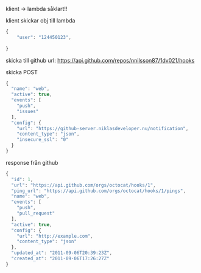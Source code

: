 klient -> lambda såklart!!

klient skickar obj till lambda

```js
{
    "user": "124450123",
    
}

```

skicka till github url: https://api.github.com/repos/nnilsson87/1dv021/hooks

skicka POST
```js
{
  "name": "web",
  "active": true,
  "events": [
    "push",
    "issues"
  ],
  "config": {
    "url": "https://github-server.niklasdeveloper.nu/notification",
    "content_type": "json",
    "insecure_ssl": "0"
  }
}
```

response från github

```js
{
  "id": 1,
  "url": "https://api.github.com/orgs/octocat/hooks/1",
  "ping_url": "https://api.github.com/orgs/octocat/hooks/1/pings",
  "name": "web",
  "events": [
    "push",
    "pull_request"
  ],
  "active": true,
  "config": {
    "url": "http://example.com",
    "content_type": "json"
  },
  "updated_at": "2011-09-06T20:39:23Z",
  "created_at": "2011-09-06T17:26:27Z"
}
```
